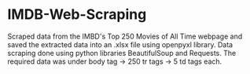 # IMDB-Web-Scraping
Scraped data from the IMBD's Top 250 Movies of All Time webpage and saved the extracted data into an .xlsx file using openpyxl library. Data scraping done using python libraries BeautifulSoup and Requests. The required data was under body tag -> 250 tr tags -> 5 td tags each. 

